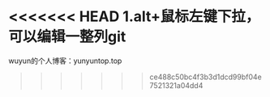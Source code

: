 <<<<<<< HEAD
1.alt+鼠标左键下拉，可以编辑一整列git
=======
wuyun的个人博客：yunyuntop.top
>>>>>>> ce488c50bc4f3b3d1dcd99bf04e7521321a04dd4
